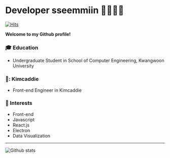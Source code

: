 # Developer sseemmiin 🤷🏻‍♂️‍💻

[![Hits](https://hits.seeyoufarm.com/api/count/incr/badge.svg?url=https%3A%2F%2Fgithub.com%2Fjongja%2Fsseemmiin)](https://hits.seeyoufarm.com)  
  
**Welcome to my Github profile!**  


### :mortar_board: Education 
- Undergraduate Student in School of Computer Engineering, Kwangwoon University 

### 🏢: Kimcaddie
- Front-end Engineer in Kimcaddie

### 🌟 Interests
- Front-end
- Javascript
- React.js
- Electron
- Data Visualization


------

![Github stats](https://github-readme-stats.vercel.app/api?username=sseemmiin&show_icons=true&hide_border=true) 

